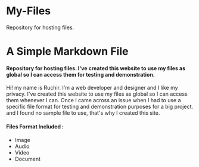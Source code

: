# My-Files
Repository for hosting files.

# A Simple Markdown File

#### Repository for hosting files. I've created this website to use my files as global so I can access them for testing and demonstration.

Hi! my name is Ruchir. I'm a web developer and designer and I like my privacy. I've created this website to use my files as global so I can access them whenever I can. Once I came across an issue when I had to use a specific file format for testing and demonstration purposes for a big project. and I found no sample file to use, that's why I created this site.



#### Files Format Included :
 - Image
 - Audio
 - Video
 - Document
